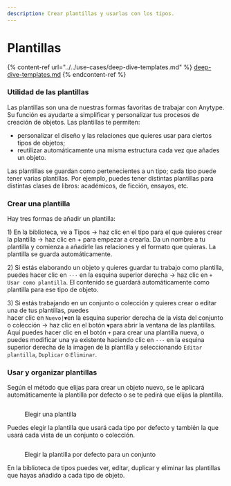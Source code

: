 ```yaml
---
description: Crear plantillas y usarlas con los tipos.
---
```


# Plantillas

{% content-ref url="../../use-cases/deep-dive-templates.md" %}
[deep-dive-templates.md](../../use-cases/deep-dive-templates.md)
{% endcontent-ref %}

### Utilidad de las plantillas

Las plantillas son una de nuestras formas favoritas de trabajar con Anytype. Su función es ayudarte a simplificar y personalizar tus procesos de creación de objetos. Las plantillas te permiten:

* personalizar el diseño y las relaciones que quieres usar para ciertos tipos de objetos;
* reutilizar automáticamente una misma estructura cada vez que añades un objeto.

Las plantillas se guardan como pertenecientes a un tipo; cada tipo puede tener varias plantillas. Por ejemplo, puedes tener distintas plantillas para distintas clases de libros: académicos, de ficción, ensayos, etc.

### Crear una plantilla

Hay tres formas de añadir un plantilla:

1\) En la biblioteca, ve a Tipos → haz clic en el tipo para el que quieres crear la plantilla → haz clic en + para empezar a crearla. Da un nombre a tu plantilla y comienza a añadirle las relaciones y el formato que quieras. La plantilla se guarda automáticamente.

2\) Si estás elaborando un objeto y quieres guardar tu trabajo como plantilla, puedes hacer clic en `···` en la esquina superior derecha → haz clic en `+ Usar como plantilla`. El contenido se guardará automáticamente como plantilla para ese tipo de objeto.

3\) Si estás trabajando en un conjunto o colección y quieres crear o editar una de tus plantillas, puedes\
hacer clic en `Nuevo|▼`en la esquina superior derecha de la vista del conjunto o colección → haz clic en el botón `▼`para abrir la ventana de las plantillas. Aquí puedes hacer clic en el botón `+` para crear una plantilla nueva, o puedes modificar una ya existente haciendo clic en `···` en la esquina superior derecha de la imagen de la plantilla y seleccionando `Editar plantilla`, `Duplicar` o `Eliminar`.

### Usar y organizar plantillas

Según el método que elijas para crear un objeto nuevo, se le aplicará automáticamente la plantilla por defecto o se te pedirá que elijas la plantilla.

<figure><img src="../../../.gitbook/assets/5_Template Picker Screenshot.png" alt=""><figcaption><p>Elegir una plantilla</p></figcaption></figure>

Puedes elegir la plantilla que usará cada tipo por defecto y también la que usará cada vista de un conjunto o colección.

<figure><img src="../../../.gitbook/assets/6_Default Template Selector Screenshot at 18.15.24.png" alt=""><figcaption><p>Elegir la plantilla por defecto para un conjunto</p></figcaption></figure>

En la biblioteca de tipos puedes ver, editar, duplicar y eliminar las plantillas que hayas añadido a cada tipo de objeto.
